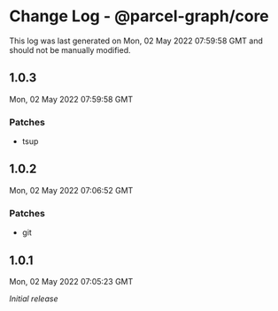 # Change Log - @parcel-graph/core

This log was last generated on Mon, 02 May 2022 07:59:58 GMT and should not be manually modified.

## 1.0.3
Mon, 02 May 2022 07:59:58 GMT

### Patches

- tsup

## 1.0.2
Mon, 02 May 2022 07:06:52 GMT

### Patches

- git

## 1.0.1
Mon, 02 May 2022 07:05:23 GMT

_Initial release_

